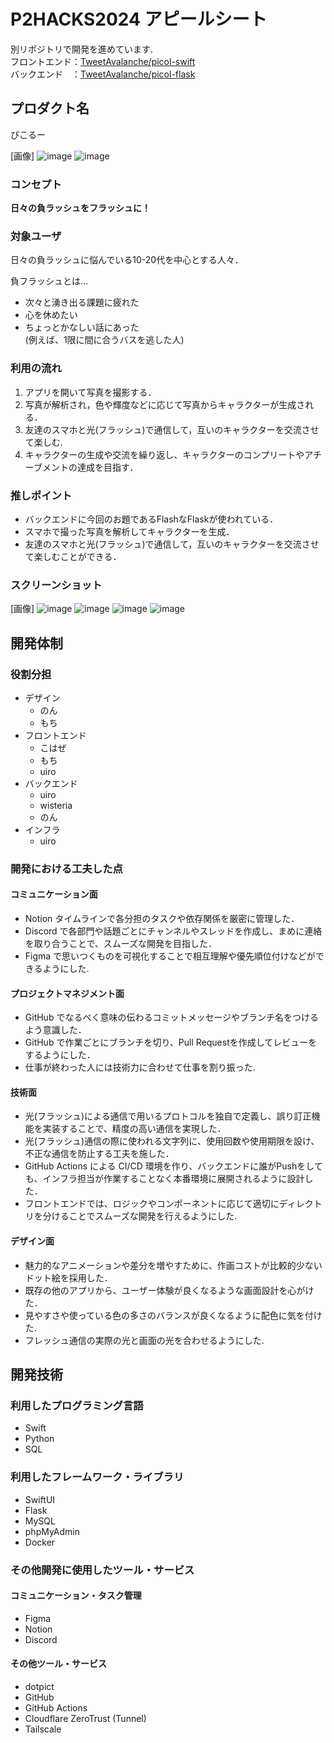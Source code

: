 # P2HACKS2024 アピールシート

別リポジトリで開発を進めています.  
フロントエンド：[TweetAvalanche/picol-swift](https://github.com/TweetAvalanche/picol-swift)  
バックエンド　：[TweetAvalanche/picol-flask](https://github.com/TweetAvalanche/picol-flask)  

## プロダクト名  
ぴこるー

[画像]
![image](https://github.com/user-attachments/assets/7ca9e452-43c4-41b1-934e-5c6f03d1d12f)
![image](https://github.com/user-attachments/assets/764b978a-7577-4c89-a233-cbaaa6b17c70)

### コンセプト  
**日々の負ラッシュをフラッシュに！**

### 対象ユーザ  
日々の負ラッシュに悩んでいる10-20代を中心とする人々．

負フラッシュとは…  
- 次々と湧き出る課題に疲れた
- 心を休めたい
- ちょっとかなしい話にあった  
  (例えば、1限に間に合うバスを逃した人)

### 利用の流れ  
1. アプリを開いて写真を撮影する．
2. 写真が解析され，色や輝度などに応じて写真からキャラクターが生成される．
3. 友達のスマホと光(フラッシュ)で通信して，互いのキャラクターを交流させて楽しむ.
4. キャラクターの生成や交流を繰り返し、キャラクターのコンプリートやアチーブメントの達成を目指す．

### 推しポイント  
- バックエンドに今回のお題であるFlashなFlaskが使われている．
- スマホで撮った写真を解析してキャラクターを生成．
- 友達のスマホと光(フラッシュ)で通信して，互いのキャラクターを交流させて楽しむことができる．

### スクリーンショット  

[画像]
![image](https://github.com/user-attachments/assets/dbe8383f-6c11-4c79-b673-f31aed099cf1)
![image](https://github.com/user-attachments/assets/4d627b49-2a69-4490-84e5-791a10ab8386)
![image](https://github.com/user-attachments/assets/26a5e22d-2354-47a3-92a4-3ea187c5196c)
![image](https://github.com/user-attachments/assets/599ab044-b6cc-4de4-bca7-ac36a033a210)


## 開発体制  

### 役割分担  
- デザイン
    - のん
    - もち
- フロントエンド
    - こはぜ
    - もち
    - uiro
- バックエンド
    - uiro
    - wisteria
    - のん
- インフラ
    - uiro

### 開発における工夫した点  

#### コミュニケーション面  
- Notion タイムラインで各分担のタスクや依存関係を厳密に管理した．
- Discord で各部門や話題ごとにチャンネルやスレッドを作成し、まめに連絡を取り合うことで、スムーズな開発を目指した．
- Figma で思いつくものを可視化することで相互理解や優先順位付けなどができるようにした.

#### プロジェクトマネジメント面  
- GitHub でなるべく意味の伝わるコミットメッセージやブランチ名をつけるよう意識した．
- GitHub で作業ごとにブランチを切り、Pull Requestを作成してレビューをするようにした．
- 仕事が終わった人には技術力に合わせて仕事を割り振った.

#### 技術面  
- 光(フラッシュ)による通信で用いるプロトコルを独自で定義し、誤り訂正機能を実装することで、精度の高い通信を実現した．
- 光(フラッシュ)通信の際に使われる文字列に、使用回数や使用期限を設け、不正な通信を防止する工夫を施した．
- GitHub Actions による CI/CD 環境を作り、バックエンドに誰がPushをしても、インフラ担当が作業することなく本番環境に展開されるように設計した．
- フロントエンドでは、ロジックやコンポーネントに応じて適切にディレクトリを分けることでスムーズな開発を行えるようにした.

#### デザイン面  
- 魅力的なアニメーションや差分を増やすために、作画コストが比較的少ないドット絵を採用した．
- 既存の他のアプリから、ユーザー体験が良くなるような画面設計を心がけた．
- 見やすさや使っている色の多さのバランスが良くなるように配色に気を付けた.
- フレッシュ通信の実際の光と画面の光を合わせるようにした.

## 開発技術 

### 利用したプログラミング言語  
- Swift
- Python
- SQL

### 利用したフレームワーク・ライブラリ  
- SwiftUI
- Flask
- MySQL
- phpMyAdmin
- Docker

### その他開発に使用したツール・サービス

#### コミュニケーション・タスク管理  
- Figma
- Notion
- Discord

#### その他ツール・サービス  
- dotpict
- GitHub
- GitHub Actions
- Cloudflare ZeroTrust (Tunnel)
- Tailscale
